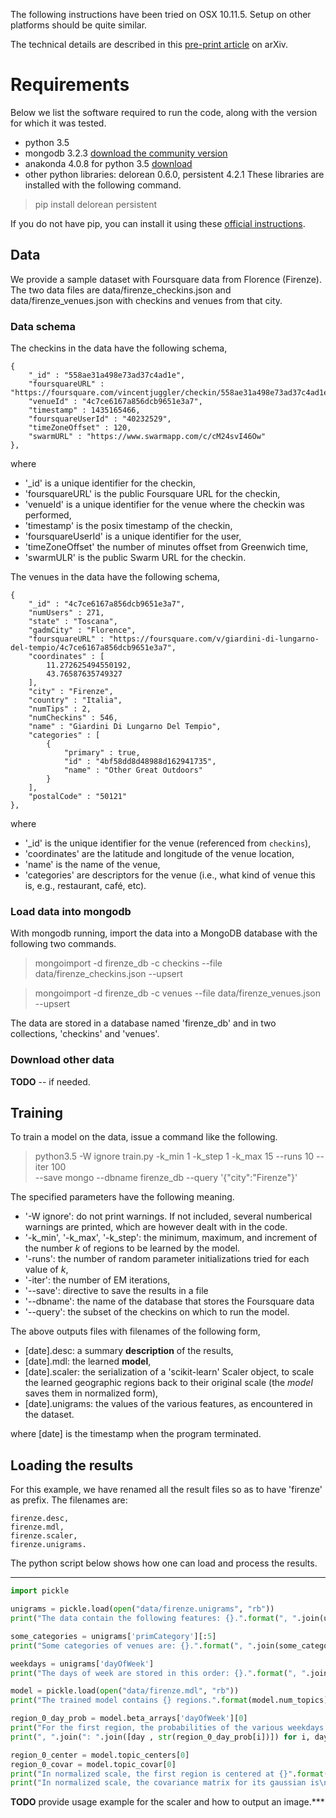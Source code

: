 
The following instructions have been tried on OSX 10.11.5.
Setup on other platforms should be quite similar.

The technical details are described in this [pre-print article](http://arxiv.org/abs/1604.04649) on arXiv.

# Requirements

Below we list the software required to run the code, along with the version for which it was tested.

* python 3.5
* mongodb 3.2.3 [download the community version](https://www.mongodb.com/download-center?jmp=nav#community)
* anakonda 4.0.8 for python 3.5 [download](https://www.continuum.io/downloads)
* other python libraries: delorean 0.6.0, persistent 4.2.1
These libraries are installed with the following command.

> pip install delorean persistent

If you do not have pip, you can install it using these [official instructions](https://pip.pypa.io/en/stable/installing/).



## Data

We provide a sample dataset with Foursquare data from Florence (Firenze).
The two data files are data/firenze_checkins.json and data/firenze_venues.json with checkins and venues from that city.

### Data schema

The checkins in the data have the following schema,
```
{
	"_id" : "558ae31a498e73ad37c4ad1e",
	"foursquareURL" : "https://foursquare.com/vincentjuggler/checkin/558ae31a498e73ad37c4ad1e",
	"venueId" : "4c7ce6167a856dcb9651e3a7",
	"timestamp" : 1435165466,
	"foursquareUserId" : "40232529",
	"timeZoneOffset" : 120,
	"swarmURL" : "https://www.swarmapp.com/c/cM24svI46Ow"
},
```
where
* '\_id' is a unique identifier for the checkin,
* 'foursquareURL' is the public Foursquare URL for the checkin,
* 'venueId' is a unique identifier for the venue where the checkin was performed,
* 'timestamp' is the posix timestamp of the checkin,
* 'foursquareUserId' is a unique identifier for the user,
* 'timeZoneOffset' the number of minutes offset from Greenwich time,
* 'swarmULR' is the public Swarm URL for the checkin.

The venues in the data have the following schema,
```
{
	"_id" : "4c7ce6167a856dcb9651e3a7",
	"numUsers" : 271,
	"state" : "Toscana",
	"gadmCity" : "Florence",
	"foursquareURL" : "https://foursquare.com/v/giardini-di-lungarno-del-tempio/4c7ce6167a856dcb9651e3a7",
	"coordinates" : [
		11.272625494550192,
		43.76587635749327
	],
	"city" : "Firenze",
	"country" : "Italia",
	"numTips" : 2,
	"numCheckins" : 546,
	"name" : "Giardini Di Lungarno Del Tempio",
	"categories" : [
		{
			"primary" : true,
			"id" : "4bf58dd8d48988d162941735",
			"name" : "Other Great Outdoors"
		}
	],
	"postalCode" : "50121"
},
```
where
* '\_id' is the unique identifier for the venue (referenced from `checkins`),
* 'coordinates' are the latitude and longitude of the venue location,
* 'name' is the name of the venue,
* 'categories' are descriptors for the venue (i.e., what kind of venue this is, e.g., restaurant, café, etc).


### Load data into mongodb

With mongodb running, import the data into a MongoDB database with the following two commands.

> mongoimport -d firenze_db -c checkins --file data/firenze_checkins.json --upsert

> mongoimport -d firenze_db -c venues --file data/firenze_venues.json --upsert

The data are stored in a database named 'firenze_db' and in two collections, 'checkins' and 'venues'.

### Download other data

**TODO** -- if needed.


## Training

To train a model on the data, issue a command like the following.
> python3.5 -W ignore train.py -k_min 1 -k_step 1 -k_max 15 --runs 10 --iter 100 \
>    --save mongo --dbname firenze_db --query '{"city":"Firenze"}'

The specified parameters have the following meaning.
* '-W ignore': do not print warnings. If not included, several numberical warnings are printed, which are however dealt with in the code.
* '-k_min', '-k_max', '-k_step': the minimum, maximum, and increment of the number $k$ of regions to be learned by the model.
* '-runs': the number of random parameter initializations tried for each value of $k$,
* '-iter': the number of EM iterations,
* '--save': directive to save the results in a file
* '--dbname': the name of the database that stores the Foursquare data
* '--query': the subset of the checkins on which to run the model.


The above outputs files with filenames of the following form,
* [date].desc: a summary **description** of the results,
* [date].mdl: the learned **model**,
* [date].scaler: the serialization of a 'scikit-learn' Scaler object, to scale the learned geographic regions back to their original scale (the *model* saves them in normalized form),
* [date].unigrams: the values of the various features, as encountered in the dataset.

where [date] is the timestamp when the program terminated.

## Loading the results

For this example, we have renamed all the result files so as to have 'firenze' as prefix. The filenames are:

```
firenze.desc,
firenze.mdl,
firenze.scaler,
firenze.unigrams.
```

The python script below shows how one can load and process the results.

***

```python
import pickle

unigrams = pickle.load(open("data/firenze.unigrams", "rb"))
print("The data contain the following features: {}.".format(", ".join(unigrams.keys())))

some_categories = unigrams['primCategory'][:5]
print("Some categories of venues are: {}.".format(", ".join(some_categories)))

weekdays = unigrams['dayOfWeek']
print("The days of week are stored in this order: {}.".format(", ".join(weekdays)))

model = pickle.load(open("data/firenze.mdl", "rb"))
print("The trained model contains {} regions.".format(model.num_topics))

region_0_day_prob = model.beta_arrays['dayOfWeek'][0]
print("For the first region, the probabilities of the various weekdays are:")
print(", ".join(": ".join([day , str(region_0_day_prob[i])]) for i, day in enumerate(weekdays)))

region_0_center = model.topic_centers[0]
region_0_covar = model.topic_covar[0]
print("In normalized scale, the first region is centered at {}".format(region_0_center))
print("In normalized scale, the covariance matrix for its gaussian is\n{}.".format(region_0_covar))
```

**TODO** provide usage example for the scaler and how to output an image.***

